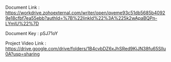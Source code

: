 Document Link : https://workdrive.zohoexternal.com/writer/open/qveme93c51db5685b40929e18cfbf7ea55ebb?authId=%7B%22linkId%22%3A%225k2wApaBQPn-LYmlU%22%7D

Document Key  : pSJ71oY 

Project Video Link : https://drive.google.com/drive/folders/1B4cvbDZ6xJhSRed9KjJN38fu65Sllu0A?usp=sharing



